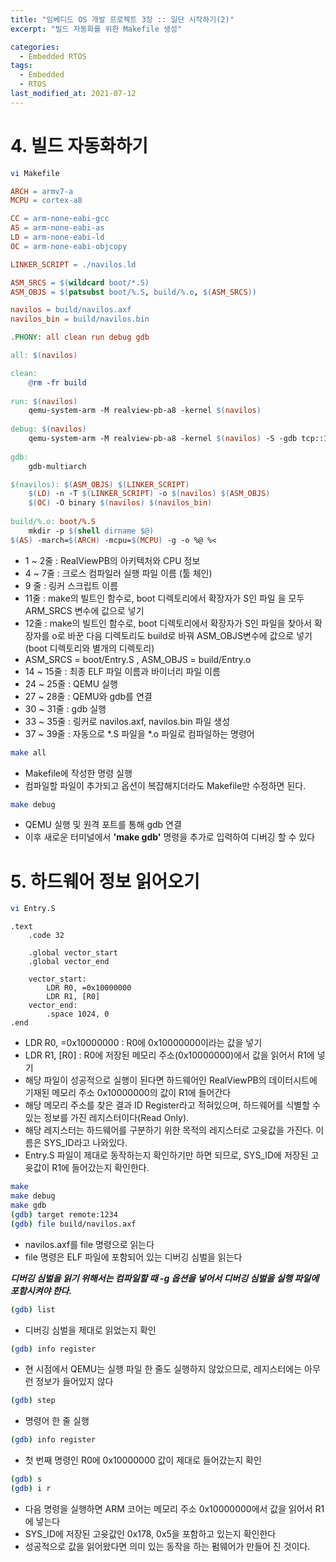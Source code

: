 ```yaml
---
title: "임베디드 OS 개발 프로젝트 3장 :: 일단 시작하기(2)"
excerpt: "빌드 자동화를 위한 Makefile 생성"

categories:
  - Embedded RTOS
tags:
  - Embedded
  - RTOS
last_modified_at: 2021-07-12
---
```






# 4. 빌드 자동화하기

```bash
vi Makefile
```

```makefile
ARCH = armv7-a
MCPU = cortex-a8

CC = arm-none-eabi-gcc
AS = arm-none-eabi-as
LD = arm-none-eabi-ld
OC = arm-none-eabi-objcopy

LINKER_SCRIPT = ./navilos.ld

ASM_SRCS = $(wildcard boot/*.S)
ASM_OBJS = $(patsubst boot/%.S, build/%.o, $(ASM_SRCS))

navilos = build/navilos.axf
navilos_bin = build/navilos.bin

.PHONY: all clean run debug gdb

all: $(navilos)

clean:
	@rm -fr build
	
run: $(navilos)
	qemu-system-arm -M realview-pb-a8 -kernel $(navilos) 
	
debug: $(navilos)
	qemu-system-arm -M realview-pb-a8 -kernel $(navilos) -S -gdb tcp::1234,ipv4
	
gdb:
	gdb-multiarch

$(navilos): $(ASM_OBJS) $(LINKER_SCRIPT)
	$(LD) -n -T $(LINKER_SCRIPT) -o $(navilos) $(ASM_OBJS) 
	$(OC) -O binary $(navilos) $(navilos_bin)
	
build/%.o: boot/%.S
	mkdir -p $(shell dirname $@)
$(AS) -march=$(ARCH) -mcpu=$(MCPU) -g -o %@ %<
```

- 1 ~ 2줄 : RealViewPB의 아키텍처와 CPU 정보 
- 4 ~ 7줄 : 크로스 컴파일러 실행 파일 이름 (툴 체인)
- 9 줄 : 링커 스크립트 이름 
- 11줄 : make의 빌트인 함수로, boot 디렉토리에서 확장자가 S인 파일 을 모두 ARM_SRCS 변수에 값으로 넣기 
- 12줄 : make의 빌트인 함수로, boot 디렉토리에서 확장자가 S인 파일을 찾아서 확장자를 o로 바꾼 다음 디렉토리도 build로 바꿔 ASM_OBJS변수에 값으로 넣기 (boot 디렉토리와 별개의 디렉토리)
- ASM_SRCS = boot/Entry.S , ASM_OBJS = build/Entry.o
- 14 ~ 15줄 : 최종 ELF 파일 이름과 바이너리 파일 이름 
- 24 ~ 25줄 : QEMU 실행
- 27 ~ 28줄 : QEMU와 gdb를 연결
- 30 ~ 31줄 : gdb 실행
- 33 ~ 35줄 : 링커로 navilos.axf, navilos.bin 파일 생성
- 37 ~ 39줄 : 자동으로 *.S 파일을 *.o 파일로 컴파일하는 명령어

```bash
make all
```

- Makefile에 작성한 명령 실행
- 컴파일할 파일이 추가되고 옵션이 복잡해지더라도 Makefile만 수정하면 된다.

```bash
make debug
```

- QEMU 실행 및 원격 포트를 통해 gdb 연결
- 이후 새로운 터미널에서 **'make gdb'** 명령을 추가로 입력하여 디버깅 할 수 있다





# 5. 하드웨어 정보 읽어오기

```bash
vi Entry.S
```

```assembly
.text
	.code 32
	
	.global vector_start
	.global vector_end
	
	vector_start:
		LDR R0, =0x10000000
		LDR R1, [R0]
	vector_end:
		.space 1024, 0
.end
```

- LDR R0, =0x10000000 : R0에 0x10000000이라는 값을 넣기
- LDR R1, [R0] : R0에 저장된 메모리 주소(0x10000000)에서 값을 읽어서 R1에 넣기
- 해당 파일이 성공적으로 실행이 된다면 하드웨어인 RealViewPB의 데이터시트에 기재된 메모리 주소 0x10000000의 값이 R1에 들어간다
- 해당 메모리 주소를 찾은 결과 ID Register라고 적혀있으며, 하드웨어를 식별할 수 있는 정보를 가진 레지스터이다(Read Only).
- 해당 레지스터는 하드웨어를 구분하기 위한 목적의 레지스터로 고윳값을 가진다. 이름은 SYS_ID라고 나와있다.
- Entry.S 파일이 제대로 동작하는지 확인하기만 하면 되므로, SYS_ID에 저장된 고윳값이 R1에 들어갔는지 확인한다.

```bash
make
make debug
make gdb
(gdb) target remote:1234
(gdb) file build/navilos.axf
```

- navilos.axf를 file 명령으로 읽는다
- file 명령은 ELF 파일에 포함되어 있는 디버깅 심벌을 읽는다

***디버깅 심벌을 읽기 위해서는 컴파일할 때 -g 옵션을 넣어서 디버깅 심벌을 실행 파일에 포함시켜야 한다.***

```bash
(gdb) list
```

- 디버깅 심벌을 제대로 읽었는지 확인

```bash
(gdb) info register
```

- 현 시점에서 QEMU는 실행 파일 한 줄도 실행하지 않았으므로, 레지스터에는 아무런 정보가 들어있지 않다

```bash
(gdb) step
```

- 명령어 한 줄 실행

```bash
(gdb) info register 
```

- 첫 번째 명령인 R0에     0x10000000 값이 제대로 들어갔는지 확인

```bash
(gdb) s
(gdb) i r
```

- 다음 명령을 실행하면 ARM 코어는 메모리 주소     0x10000000에서 값을 읽어서 R1에 넣는다
- SYS_ID에 저장된 고윳값인 0x178,     0x5을 포함하고 있는지 확인한다
- 성공적으로 값을 읽어왔다면 의미 있는 동작을 하는 펌웨어가 만들어 진 것이다.